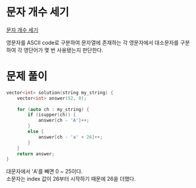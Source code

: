 # 문자 개수 세기

[문자 개수 세기](https://school.programmers.co.kr/learn/courses/30/lessons/181902)

영문자를 ASCII code로 구분하여 문자열에 존재하는 각 영문자에서 대소문자를 구분하여 각 영단어가 몇 번 사용됐는지 판단한다.<br>

# 문제 풀이
```cpp
vector<int> solution(string my_string) {
    vector<int> answer(52, 0);
    
    for (auto ch : my_string) {
        if (isupper(ch)) {
            answer[ch - 'A']++;
        }
        else {
            answer[ch - 'a' + 26]++;
        }
    }
    return answer;
}
```
대문자에서 'A'를 빼면 0 ~ 25이다. <br>
소문자는 index 값이 26부터 시작하기 때문에 26을 더했다.<br>